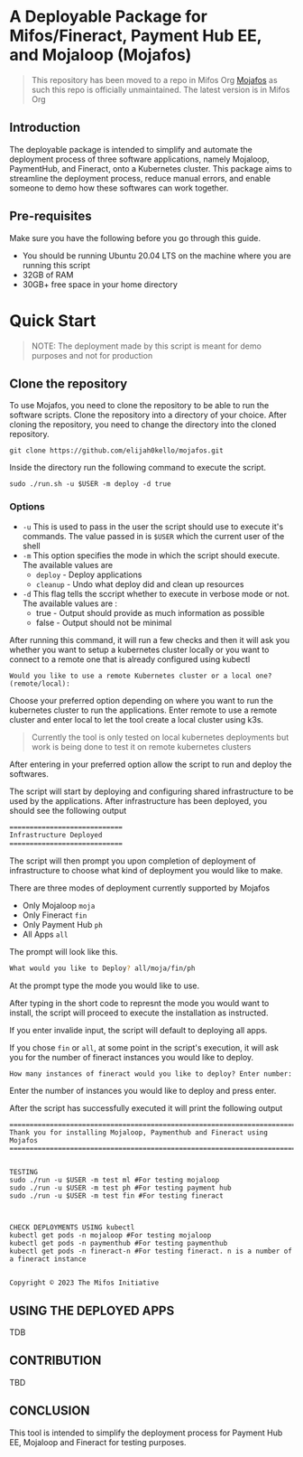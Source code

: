 # A Deployable Package for Mifos/Fineract, Payment Hub EE, and Mojaloop (Mojafos)

> This repository has been moved to a repo in Mifos Org [Mojafos](https://github.com/openMF/mojafos) as such this repo is officially unmaintained. The latest version is in Mifos Org
## Introduction

The deployable package is intended to simplify and automate the deployment process of three software applications, namely Mojaloop, PaymentHub, and Fineract, onto a Kubernetes cluster. This package aims to streamline the deployment process, reduce manual errors, and enable someone to demo how these softwares can work together. 


## Pre-requisites
Make sure you have the following before you go through this guide.
- You should be running Ubuntu 20.04 LTS on the machine where you are running this script
- 32GB of RAM
- 30GB+ free space in your home directory

# Quick Start
> NOTE: The deployment made by this script is meant for demo purposes and not for production

## Clone the repository
To use Mojafos, you need to clone the repository to be able to run the software scripts.
Clone the repository into a directory of your choice.
After cloning the repository,  you need to change the directory into the cloned repository.
``` 
git clone https://github.com/elijah0kello/mojafos.git
```

Inside the directory run the following command to execute the script.

```
sudo ./run.sh -u $USER -m deploy -d true
```
### Options
- `-u` This is used to pass in the user the script should use to execute it's commands. The value passed in is `$USER` which the current user of the shell
- `-m` This option specifies the mode in which the script should execute. The available values are 
    - `deploy` - Deploy applications
    - `cleanup` - Undo what deploy did and clean up resources
- `-d` This flag tells the sccript whether to execute in verbose mode or not. The available values are :
    - true - Output should provide as much information as possible
    - false - Output should not be minimal

After running this command, it will run a few checks and then it will ask you whether you want to setup a kubernetes cluster locally or you want to connect to a remote one that is already configured using kubectl
```
Would you like to use a remote Kubernetes cluster or a local one? (remote/local): 
```
Choose your preferred option depending on where you want to run the kubernetes cluster to run the applications.
Enter remote to use a remote cluster and enter local to let the tool create a local cluster using k3s.
>Currently the tool is only tested on local kubernetes deployments but work is being done to test it on remote kubernetes clusters

After entering in your preferred option allow the script to run and deploy the softwares.

The script will start by deploying and configuring shared infrastructure to be used by the applications. After infrastructure has been deployed, you should see the following output

```bash
============================
Infrastructure Deployed
============================
```
The script will then prompt you upon completion of deployment of infrastructure to choose what kind of deployment you would like to make. 

There are three modes of deployment currently supported by Mojafos
- Only Mojaloop `moja`
- Only Fineract `fin`
- Only Payment Hub `ph`
- All Apps `all`

The prompt will look like this.
```bash
What would you like to Deploy? all/moja/fin/ph 
```

At the prompt type the mode you would like to use. 

After typing in the short code to represnt the mode you would want to install, the script will proceed to execute the installation as instructed.

If you enter invalide input, the script will default to deploying all apps.

If you chose `fin` or `all`, at some point in the script's execution, it will ask you for the number of fineract instances you would like to deploy.

```
How many instances of fineract would you like to deploy? Enter number:
```

Enter the number of instances you would like to deploy and press enter.

After  the script has successfully executed it will print the following output

```
========================================================================
Thank you for installing Mojaloop, Paymenthub and Fineract using Mojafos
========================================================================


TESTING
sudo ./run -u $USER -m test ml #For testing mojaloop
sudo ./run -u $USER -m test ph #For testing payment hub
sudo ./run -u $USER -m test fin #For testing fineract



CHECK DEPLOYMENTS USING kubectl
kubectl get pods -n mojaloop #For testing mojaloop
kubectl get pods -n paymenthub #For testing paymenthub
kubectl get pods -n fineract-n #For testing fineract. n is a number of a fineract instance


Copyright © 2023 The Mifos Initiative
```

## USING THE DEPLOYED APPS
TDB

## CONTRIBUTION
 TBD

## CONCLUSION

This tool is intended to simplify the deployment process for Payment Hub EE, Mojaloop and Fineract for testing purposes.





